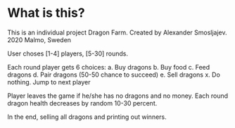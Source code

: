 # What is this?
This is an individual project Dragon Farm.
Created by Alexander Smosljajev.
2020 Malmo, Sweden

User choses [1-4] players, [5-30] rounds.

Each round player gets 6 choices:
a. Buy dragons
b. Buy food
c. Feed dragons
d. Pair dragons (50-50 chance to succeed)
e. Sell dragons
x. Do nothing. Jump to next player

Player leaves the game if he/she has no dragons and no money.
Each round dragon health decreases by random 10-30 percent.

In the end, selling all dragons and printing out winners.
